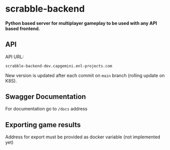 # scrabble-backend

#### Python based server for multiplayer gameplay to be used with any API based frontend.

## API

API URL:

    scrabble-backend-dev.capgemini.enl-projects.com

New version is updated after each commit on `main` branch (rolling update on K8S).

## Swagger Documentation

For documentation go to `/docs` address

## Exporting game results

[comment]: <> (Service exports a _**list**_ of players _ids_ in descending order &#40;Player who won has index 0&#41;)

[comment]: <> (i.e. `[17,64,9,24]`)

Address for export must be provided as docker variable (not implemented yet)
